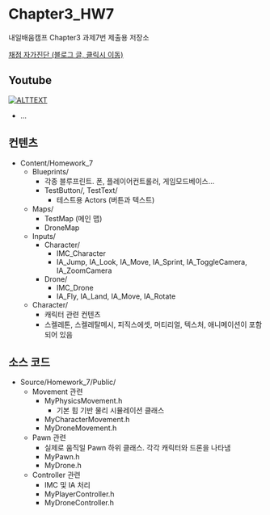 # Chapter3_HW7
내일배움캠프 Chapter3 과제7번 제출용 저장소

[채점 자가진단 (블로그 글, 클릭시 이동)](https://15danpancake.atlassian.net/wiki/spaces/cdg1212/pages/69566629/Chapter+3+7+Pawn+3D#%EC%B1%84%EC%A0%90-%EC%9E%90%EA%B0%80%EC%A7%84%EB%8B%A8)


## Youtube
[![ALTTEXT](https://img.youtube.com/vi/AAAAAAAAAAAAAAAAAAAAA/0.jpg)](https://www.youtube.com/watch?v=AAAAAAAAAAAAAAAAAAAAA)

- ...

## 컨텐츠 
- Content/Homework_7
  * Blueprints/
    - 각종 블루프린트. 폰, 플레이어컨트롤러, 게임모드베이스...
    - TestButton/, TestText/
      * 테스트용 Actors (버튼과 텍스트)
  * Maps/
    - TestMap (메인 맵)
    - DroneMap
  * Inputs/
    - Character/
      * IMC_Character
      * IA_Jump, IA_Look, IA_Move, IA_Sprint, IA_ToggleCamera, IA_ZoomCamera
    - Drone/
      * IMC_Drone
      * IA_Fly, IA_Land, IA_Move, IA_Rotate
  * Character/
    - 캐릭터 관련 컨텐츠
    - 스켈레톤, 스켈레탈메시, 피직스에셋, 머티리얼, 텍스처, 애니메이션이 포함되어 있음

## 소스 코드 

- Source/Homework_7/Public/
  * Movement 관련
    - MyPhysicsMovement.h
      * 기본 힘 기반 물리 시뮬레이션 클래스
    - MyCharacterMovement.h
    - MyDroneMovement.h
  * Pawn 관련
    - 실제로 움직일 Pawn 하위 클래스. 각각 캐릭터와 드론을 나타냄
    - MyPawn.h
    - MyDrone.h
  * Controller 관련
    - IMC 및 IA 처리
    - MyPlayerController.h
    - MyDroneController.h
